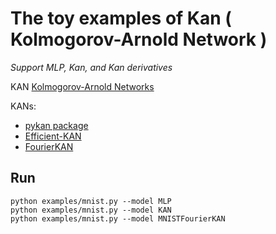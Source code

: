 # The toy examples of Kan ( Kolmogorov-Arnold Network )

*Support MLP, Kan, and Kan derivatives*

KAN [Kolmogorov-Arnold Networks](https://arxiv.org/abs/2404.19756)

KANs:
* [pykan package](https://github.com/KindXiaoming/pykan)
* [Efficient-KAN](https://github.com/Blealtan/efficient-kan)
* [FourierKAN](https://github.com/GistNoesis/FourierKAN)
## Run
```
python examples/mnist.py --model MLP
python examples/mnist.py --model KAN
python examples/mnist.py --model MNISTFourierKAN
```
